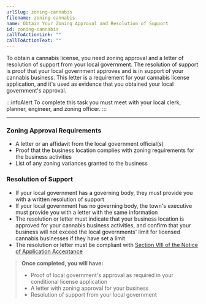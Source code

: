 ```yaml
---
urlSlug: zoning-cannabis
filename: zoning-cannabis
name: Obtain Your Zoning Approval and Resolution of Support
id: zoning-cannabis
callToActionLink: ""
callToActionText: ""
---
```

To obtain a cannabis license, you need zoning approval and a letter of resolution of support from your local government. The resolution of support is proof that your local government approves and is in support of your cannabis business. This letter is a requirement for your cannabis license application, and it's used as evidence that you obtained your local government's approval.

:::infoAlert 
 To complete this task you must meet with your local clerk, planner, engineer, and zoning officer.
:::

- - -

### Zoning Approval Requirements

* A letter or an affidavit from the local government official(s)
* Proof that the business location complies with zoning requirements for the business activities
* List of any zoning variances granted to the business

### Resolution of Support

* If your local government has a governing body, they must provide you with a written resolution of support
* If your local government has no governing body, the town's executive must provide you with a letter with the same information
* The resolution or letter must indicate that your business location is approved for your cannabis business activities, and confirm that your business will not exceed the local governments' limit for licensed cannabis businesses if they have set a limit
* The resolution or letter must be compliant with [Section VIII of the Notice of Application Acceptance](https://www.nj.gov/cannabis/documents/businesses/personal-use/Final%20Notice%20of%20Application%20Acceptance.pdf)

> **Once completed, you will have:**
>
> * Proof of local government's approval as required in your conditional license application
> * A letter with zoning approval for your business
> * Resolution of support from your local government